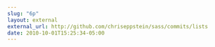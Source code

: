 ```yaml
---
slug: "6p"
layout: external
external_url: http://github.com/chriseppstein/sass/commits/lists
date: 2010-10-01T15:25:34-05:00
---
```

